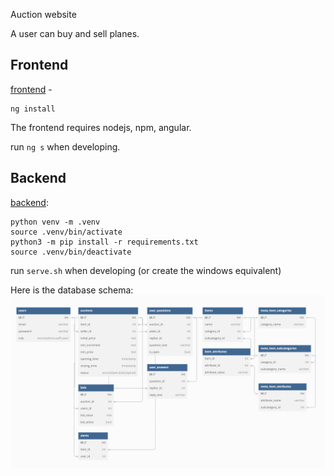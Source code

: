 Auction website

A user can buy and sell planes.

## Frontend

[frontend](https://angular.dev/installation) - 

```
ng install
``` 

The frontend requires nodejs, npm, angular.

run ``ng s`` when developing.

## Backend

[backend](https://packaging.python.org/en/latest/guides/installing-using-pip-and-virtual-environments/):

```
python venv -m .venv
source .venv/bin/activate
python3 -m pip install -r requirements.txt
source .venv/bin/deactivate
```

run `serve.sh` when developing (or create the windows equivalent)

Here is the database schema:
![1](/docs/images/schema.png)

